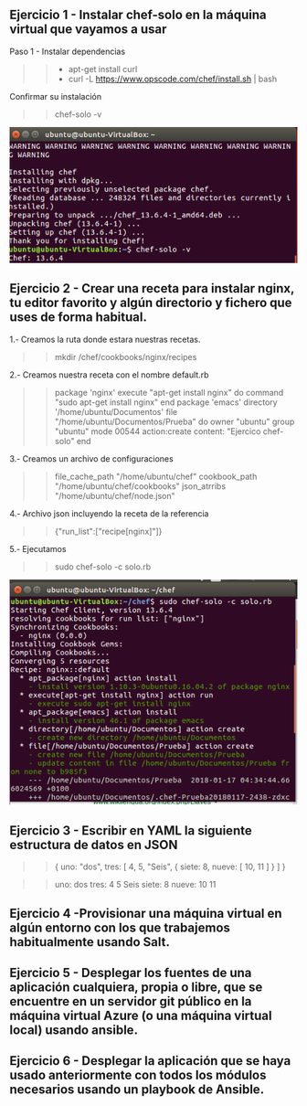 ## Ejercicio 1 - Instalar chef-solo en la máquina virtual que vayamos a usar

Paso 1 - Instalar dependencias
>
>> * apt-get install curl
>> * curl -L https://www.opscode.com/chef/install.sh | bash 

Confirmar su instalación
>
>> chef-solo -v 

![Con titulo](https://raw.githubusercontent.com/daiaguirre979/CC-Master/master/chef-solo.PNG "automatizacion")

## Ejercicio 2 - Crear una receta para instalar nginx, tu editor favorito y algún directorio y fichero que uses de forma habitual.

1.- Creamos la ruta donde estara nuestras recetas.
>
>> mkdir /chef/cookbooks/nginx/recipes

2.- Creamos nuestra receta con el nombre default.rb
>
>> package 'nginx'
>> execute "apt-get install nginx" do
>>    command "sudo apt-get install nginx"
>> end
>>package 'emacs'
>>  directory '/home/ubuntu/Documentos'
>>  file "/home/ubuntu/Documentos/Prueba" do
>>      owner "ubuntu"
>>      group "ubuntu"
>>      mode 00544
>>      action:create
>>      content: "Ejercico chef-solo"
>> end

3.- Creamos un archivo de configuraciones
>
>> file_cache_path "/home/ubuntu/chef"
>> cookbook_path "/home/ubuntu/chef/cookbooks"
>> json_atrribs "/home/ubuntu/chef/node.json"

4.- Archivo json incluyendo la receta de la referencia
>
>> {"run_list":["recipe[nginx]"]}

5.- Ejecutamos 
>
>> sudo chef-solo -c solo.rb

![Con titulo](https://raw.githubusercontent.com/daiaguirre979/CC-Master/master/chef-soolo.PNG "automatizacion")

## Ejercicio 3 - Escribir en YAML la siguiente estructura de datos en JSON
>
>>{ uno: "dos",
>>  tres: [ 4, 5, "Seis", { siete: 8, nueve: [ 10, 11 ] } ] }

>
>> uno: dos
>> tres:
>> 4
>> 5
>> Seis
>> siete: 8
>> nueve:
>> 10
>> 11


## Ejercicio 4 -Provisionar una máquina virtual en algún entorno con los que trabajemos habitualmente usando Salt.



## Ejercicio 5 - Desplegar los fuentes de una aplicación cualquiera, propia o libre, que se encuentre en un servidor git público en la máquina virtual Azure (o una máquina virtual local) usando ansible.
## Ejercicio 6 - Desplegar la aplicación que se haya usado anteriormente con todos los módulos necesarios usando un playbook de Ansible.
